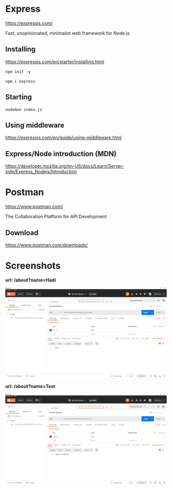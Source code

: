 # Express

https://expressjs.com/

Fast, unopinionated, minimalist web framework for Node.js

## Installing

https://expressjs.com/en/starter/installing.html

```
npm init -y
```

```
npm i express
```

## Starting

```
nodemon index.js
```

## Using middleware

https://expressjs.com/en/guide/using-middleware.html  

## Express/Node introduction (MDN)

https://developer.mozilla.org/en-US/docs/Learn/Server-side/Express_Nodejs/Introduction

# Postman

https://www.postman.com/

The Collaboration Platform for API Development

## Download

https://www.postman.com/downloads/

# Screenshots

**url: /about?name=Hadi**  

![screenshot1](./screenshot1.png)

**url: /about?name=Test**  

![screenshot2](./screenshot2.png)